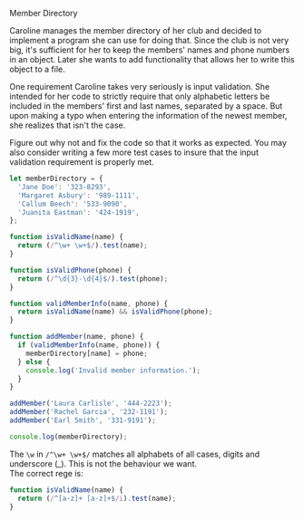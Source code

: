 Member Directory

Caroline manages the member directory of her club and decided to implement a program she can use for doing that. Since the club is not very big, it's sufficient for her to keep the members' names and phone numbers in an object. Later she wants to add functionality that allows her to write this object to a file.

One requirement Caroline takes very seriously is input validation. She intended for her code to strictly require that only alphabetic letters be included in the members' first and last names, separated by a space. But upon making a typo when entering the information of the newest member, she realizes that isn't the case.

Figure out why not and fix the code so that it works as expected. You may also consider writing a few more test cases to insure that the input validation requirement is properly met.

```javascript
let memberDirectory = {
  'Jane Doe': '323-8293',
  'Margaret Asbury': '989-1111',
  'Callum Beech': '533-9090',
  'Juanita Eastman': '424-1919',
};

function isValidName(name) {
  return (/^\w+ \w+$/).test(name);
}

function isValidPhone(phone) {
  return (/^\d{3}-\d{4}$/).test(phone);
}

function validMemberInfo(name, phone) {
  return isValidName(name) && isValidPhone(phone);
}

function addMember(name, phone) {
  if (validMemberInfo(name, phone)) {
    memberDirectory[name] = phone;
  } else {
    console.log('Invalid member information.');
  }
}

addMember('Laura Carlisle', '444-2223');
addMember('Rachel Garcia', '232-1191');
addMember('Earl 5mith', '331-9191');

console.log(memberDirectory);
```

The `\w` in `/^\w+ \w+$/` matches all alphabets of all cases, digits and underscore (_). This is not the behaviour we want.  
The correct rege is:
```javascript
function isValidName(name) {
  return (/^[a-z]+ [a-z]+$/i).test(name); 
}
```
